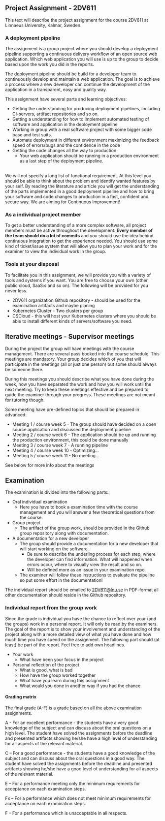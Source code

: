 ## Project Assignment - 2DV611

This text will describe the project assignment for the course 2DV611 at Linnaeus University, Kalmar, Sweden.

### A deployment pipeline

The assignment is a group project where you should develop a deployment pipeline supporting a continuous delivery workflow of an open source web application. Which web application you will use is up to the group to decide based upon the work you did in the reports.

The deployment pipeline should be build for a developer team to continuously develop and maintain a web application. The goal is to achieve a process where a new developer can continue the development of the application in a transparent, easy and quality way.

This assignment have several parts and learning objectives:

* Getting the understanding for producing deployment pipelines, including CI-servers, artifact repositories and so on.
* Getting a understanding for how to implement automated testing of software and application in the deployment pipeline
* Working in group with a real software project with some bigger code base and test suits. 
* Automate deployment in different environment maximizing the feedback speed of errors/bugs and the confidence in the code
* Getting the code changes all the way to production
  * Your web application should be running in a production environment as a last step of the deployment pipeline.

<br>
We will not specify a long list of functional requirement. At this level you should be able to think about the problem and identify wanted features by your self. By reading the literature and article you will get the understanding of the parts implemented in a good deployment pipeline and how to bring your software and code changes to production in a fast, confident and secure way.
We are aiming for Continuous Improvement!

### As a individual project member
To get a better understanding of a more complex software, all project members must be active throughout the development. **Every member of the team should do a lot of commits** and you should use the idea behind continuous integration to get the experience needed. You should use some kind of ticket/issue system that will allow you to plan your work and for the examiner to view the individual work in the group. 


### Tools at your disposal
To facilitate you in this assignment, we will provide you with a variety of tools and systems if you want. You are free to choose your own (other public cloud, SaaS:s and so on). The following will be provided for you never less.

* 2DV611 organization Github repository - should be used for the examination artifacts and maybe planing
* Kubernetes Cluster - Two clusters per group
* CSCloud - this will host your Kubernetes clusters where you should be able to install different kinds of servers/software you need.


## Iterative meetings - Supervisor meetings
During the project the group will have meetings with the course management. There are several pass booked into the course schedule. This meetings are mandatory. Your group decides which of you that will participate in the meetings (all or just one person) but some should always be someone there.

During this meetings you should describe what you have done during the week, how you have separated the work and how you will work until the next meeting. Try to keep these meetings effective and be prepared to guide the examiner through your progress. These meetings are not meant for tutoring though.

Some meeting have pre-defined topics that should be prepared in advanced:

* Meeting 1 / course week 5 - The group should have decided on a open source application and discussed the deployment pipeline
* Meeting 2 / course week 6 - The application should be up and running the production environment, this could be done manually
* Meeting 3 / course week 7 - A running pipeline
* Meeting 4 / course week 10 - Optimizing...
* Meeting 5 / course week 11 - No meeting...

See below for more info about the meetings

## Examination
The examination is divided into the following parts::

* Oral individual examination
  * Here you have to book a examination time with the course management and you will answer a few theoretical questions from the course.
* Group project
  * The artifact of the group work, should be provided in the Github group repository along with documentation. 
* A documentation for a new developer
  * The group should provide a documentation for a new developer that will start working on the software.
    * Be sure to describe the underling process for each step, where the developer can find information. What will happened when errors occur, where to visually view the result and so on.
    * Will be defined more as an issue in your examination repo.
  * The examiner will follow these instructions to evaluate the pipeline so put some effort in the documentation!


The individual report should be emailed to 2DV611@lnu.se in PDF-format all other documentation should reside in the Github repository.

### Individual report from the group work

Since the grade is individual you have the chance to reflect over your (and the groups) work in a personal report. It will only be read by the examiners. The goal of the report is to show your involvement and understanding of the project along with a more detailed view of what you have done and how much time you have spend on the assignment. The following part should (at least) be part of the report. Feel free to add own headlines.

* Your work
  * What have been your focus in the project
* Personal reflection of the project
  * What is good, what is bad
  * How have the group worked together
  * What have you learn during this assignment
  * What would you done in another way if you had the chance


#### Grading matrix
The final grade (A-F) is a grade based on all the above examination assignments.

A - For an excellent performance - the students have a very good knowledge of the subject and can discuss about the oral questions on a high level. The student have solved the assignments before the deadline and presented artifacts showing he/she have a high level of understanding for all aspects of the relevant material.

C – For a good performance - the students have a good knowledge of the subject and can discuss about the oral questions in a good way. The student have solved the assignments before the deadline and presented artifacts showing he/she have a good level of understanding for all aspects of the relevant material.

E – For a performance meeting only the minimum requirements for acceptance on each examination steps.

Fx – For a performance which does not meet minimum requirements for acceptance on each examination steps.

F – For a performance which is unacceptable in all respects.
